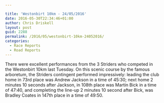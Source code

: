 ```yaml
---

title: 'Westonbirt 10km - 24/05/2016'
date: 2016-05-30T22:34:46+01:00
author: Chris Driskell
layout: post
guid: 2288
permalink: /2016/05/westonbirt-10km-24052016/
categories:
  - Race Reports
  - Road Reports
---
```

There were excellent performances from the 3 Striders who competed in the Westonbirt 10km last Tuesday. On this scenic course by the famous arboretum, the Striders contingent performed impressively: leading the club home in 73rd place was Andrew Jackson in a time of 45:30; next home 2 minutes 10 seconds after Jackson, in 108th place was Martin Bick in a time of 47:40, and completing the line-up 2 minutes 10 second after Bick, was Bradley Coates in 147th place in a time of 49:50.